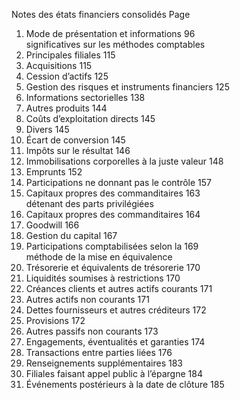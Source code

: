 Notes des états financiers consolidés Page  

1. Mode de présentation et informations 96   
significatives sur les méthodes comptables   
2. Principales filiales 115   
3. Acquisitions 115   
4. Cession d’actifs 125   
5. Gestion des risques et instruments financiers 125   
6. Informations sectorielles 138   
7. Autres produits 144   
8. Coûts d’exploitation directs 145   
9. Divers 145   
10. Écart de conversion 145   
11. Impôts sur le résultat 146   
12. Immobilisations corporelles à la juste valeur 148   
13. Emprunts 152   
14. Participations ne donnant pas le contrôle 157   
15. Capitaux propres des commanditaires 163   
détenant des parts privilégiées   
16. Capitaux propres des commanditaires 164   
17. Goodwill 166   
18. Gestion du capital 167   
19. Participations comptabilisées selon la 169   
méthode de la mise en équivalence   
20. Trésorerie et équivalents de trésorerie 170   
21. Liquidités soumises à restrictions 170   
22. Créances clients et autres actifs courants 171   
23. Autres actifs non courants 171   
24. Dettes fournisseurs et autres créditeurs 172   
25. Provisions 172   
26. Autres passifs non courants 173   
27. Engagements, éventualités et garanties 174   
28. Transactions entre parties liées 176   
29. Renseignements supplémentaires 183   
30. Filiales faisant appel public à l’épargne 184   
31. Événements postérieurs à la date de clôture 185  